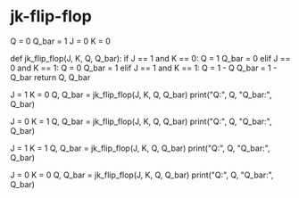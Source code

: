# jk-flip-flop


Q = 0
Q_bar = 1
J = 0
K = 0


def jk_flip_flop(J, K, Q, Q_bar):
    if J == 1 and K == 0:
        Q = 1
        Q_bar = 0
    elif J == 0 and K == 1:
        Q = 0
        Q_bar = 1
    elif J == 1 and K == 1:
        Q = 1 - Q
        Q_bar = 1 - Q_bar
    return Q, Q_bar


J = 1
K = 0
Q, Q_bar = jk_flip_flop(J, K, Q, Q_bar)
print("Q:", Q, "Q_bar:", Q_bar)

J = 0
K = 1
Q, Q_bar = jk_flip_flop(J, K, Q, Q_bar)
print("Q:", Q, "Q_bar:", Q_bar)

J = 1
K = 1
Q, Q_bar = jk_flip_flop(J, K, Q, Q_bar)
print("Q:", Q, "Q_bar:", Q_bar)

J = 0
K = 0
Q, Q_bar = jk_flip_flop(J, K, Q, Q_bar)
print("Q:", Q, "Q_bar:", Q_bar)
